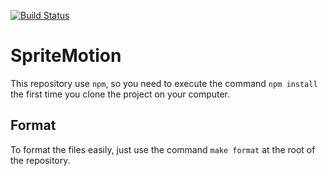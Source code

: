 [![Build Status](https://travis-ci.org/Xav83/SpriteMotion.svg?branch=master)](https://travis-ci.org/Xav83/SpriteMotion)
# SpriteMotion

This repository use `npm`, so you need to execute the command `npm install` the first time you clone the project on your computer.

## Format

To format the files easily, just use the command `make format` at the root of the repository.

